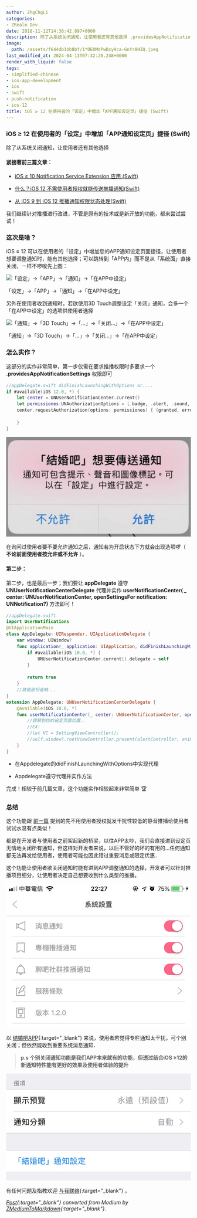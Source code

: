 ```yaml
---
author: ZhgChgLi
categories:
- ZRealm Dev.
date: 2018-11-12T14:38:42.897+0000
description: 除了从系统关闭通知，让使用者还有其他选择 .providesAppNotificationSettings/openSettingsFor
image:
  path: /assets/f644db1bb8bf/1*DEOMdPwDxyHca-GnYr8HIQ.jpeg
last_modified_at: 2024-04-13T07:32:20.248+0000
render_with_liquid: false
tags:
- simplified-chinese
- ios-app-development
- ios
- swift
- push-notification
- ios-12
title: iOS ≥ 12 在使用者的「设定」中增加「APP通知设定页」捷径 (Swift)
---
```


### iOS ≥ 12 在使用者的「设定」中增加「APP通知设定页」捷径 (Swift)



除了从系统关闭通知，让使用者还有其他选择



#### 紧接著前三篇文章：



- [iOS ≥ 10 Notification Service Extension 应用 (Swift)](../cb6eba52a342/)


- [什么？iOS 12 不需使用者授权就能传送推播通知(Swift)](../ade9e745a4bf/)


- [从 iOS 9 到 iOS 12 推播通知权限状态处理(Swift)](../fd7f92d52baa/)



我们继续针对推播进行改进，不管是原有的技术或是新开放的功能，都来尝试尝试！



### 这次是啥？



iOS ≥ 12 可以在使用者的「设定」中增加您的APP通知设定页面捷径，让使用者想要调整通知时，能有其他选择；可以跳转到「APP内」而不是从「系统面」直接关闭，ㄧ样不啰唆先上图：



![「设定」-&gt;「APP」-&gt;「通知」-&gt;「在APP中设定」](/assets/f644db1bb8bf/1*BAdVMElIjgg34meOSdHhOw.gif)



「设定」-&gt;「APP」-&gt;「通知」-&gt;「在APP中设定」



另外在使用者收到通知时，若欲使用3D Touch调整设定「关闭」通知，会多一个「在APP中设定」的选项供使用者选择



![「通知」-&gt;「3D Touch」-&gt;「…」-&gt;「关闭…」-&gt;「在APP中设定」](/assets/f644db1bb8bf/1*KMKbYQU3nPfF9XpMS5NbPQ.gif)



「通知」-&gt;「3D Touch」-&gt;「…」-&gt;「关闭…」-&gt;「在APP中设定」



### 怎么实作？



这部分的实作非常简单，第一步仅需在要求推播权限时多要求一个 **.providesAppNotificationSettings** 权限即可



```swift
//appDelegate.swift didFinishLaunchingWithOptions or....
if #available(iOS 12.0, *) {
    let center = UNUserNotificationCenter.current()
    let permissiones:UNAuthorizationOptions = [.badge, .alert, .sound, .provisional,.providesAppNotificationSettings]
    center.requestAuthorization(options: permissiones) { (granted, error) in
        
    }
}
```



![](/assets/f644db1bb8bf/1*_xztNYANTU6ilOXY_qKOKA.png)



在询问过使用者要不要允许通知之后，通知若为开启状态下方就会出现选项啰（ **不论前面使用者按允许或不允许** ）。



#### 第二步：



第二步，也是最后一步；我们要让 **appDelegate** 遵守 **UNUserNotificationCenterDelegate** 代理并实作 **userNotificationCenter( _ center: UNUserNotificationCenter, openSettingsFor notification: UNNotification?)** 方法即可！



```swift
//appDelegate.swift
import UserNotifications
@UIApplicationMain
class AppDelegate: UIResponder, UIApplicationDelegate {
    var window: UIWindow?
    func application(_ application: UIApplication, didFinishLaunchingWithOptions launchOptions: [UIApplicationLaunchOptionsKey: Any]?) -> Bool {
        if #available(iOS 10.0, *) {
            UNUserNotificationCenter.current().delegate = self
        }
        
        return true
    }
    //其他部份省略...
}
extension AppDelegate: UNUserNotificationCenterDelegate {
    @available(iOS 10.0, *)
    func userNotificationCenter(_ center: UNUserNotificationCenter, openSettingsFor notification: UNNotification?) {
        //跳转到你的设定页面位置..
        //EX:
        //let VC = SettingViewController();
        //self.window?.rootViewController.present(alertController, animated: true)
    }
}
```



- 在Appdelegate的didFinishLaunchingWithOptions中实现代理


- Appdelegate遵守代理并实作方法



完成！相较于前几篇文章，这个功能实作相较起来非常简单 🏆



### 总结



这个功能跟 [前一篇](../ade9e745a4bf/) 提到的先不用使用者授权就发干扰性较低的静音推播给使用者试试水温有点类似！



都是在开发者与使用者之前架起新的桥梁，以往APP太吵，我们会直接进到设定页无情地关闭所有通知，但这样对开发者来说，以后不管好的坏的有用的…任何通知都无法再发给使用者，使用者可能也因此错过重要消息或限定优惠．



这个功能让使用者欲关闭通知时能有进到APP调整通知的选择，开发者可以针对推播项目细分，让使用者决定自己想要收到什么类型的推播。



![](/assets/f644db1bb8bf/1*ju98WxxFonEimTx2tEFO3Q.jpeg)



以 [结婚吧APP](https://itunes.apple.com/tw/app/%E7%B5%90%E5%A9%9A%E5%90%A7-%E4%B8%8D%E6%89%BE%E6%9C%80%E8%B2%B4-%E5%8F%AA%E6%89%BE%E6%9C%80%E5%B0%8D/id1356057329?ls=1&mt=8){:target="_blank"} 来说，使用者若觉得专栏通知太干扰，可个别关闭；但依然能收到重要系统消息通知．



> **p.s 个别关闭通知功能是我们APP本来就有的功能，但透过结合iOS ≥12的新通知特性能有更好的效果及使用者体验的提升**



![](/assets/f644db1bb8bf/1*DEOMdPwDxyHca-GnYr8HIQ.jpeg)



有任何问题及指教欢迎 [与我联络](https://www.zhgchg.li/contact){:target="_blank"} 。



*[Post](https://medium.com/zrealm-ios-dev/ios-12-%E5%9C%A8%E4%BD%BF%E7%94%A8%E8%80%85%E7%9A%84-%E8%A8%AD%E5%AE%9A-%E4%B8%AD%E5%A2%9E%E5%8A%A0-app%E9%80%9A%E7%9F%A5%E8%A8%AD%E5%AE%9A%E9%A0%81-%E6%8D%B7%E5%BE%91-swift-f644db1bb8bf){:target="_blank"} converted from Medium by [ZMediumToMarkdown](https://github.com/ZhgChgLi/ZMediumToMarkdown){:target="_blank"}.*